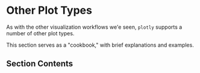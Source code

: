 # Other Plot Types

As with the other visualization workflows we'e seen, `plotly` supports a number of other plot types.

This section serves as a "cookbook," with brief explanations and examples.

## Section Contents

```{tableofcontents}
```